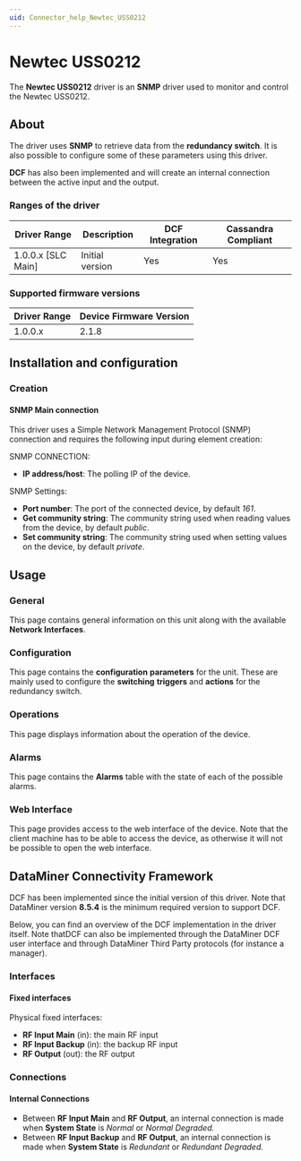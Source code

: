 ```yaml
---
uid: Connector_help_Newtec_USS0212
---
```


# Newtec USS0212

The **Newtec USS0212** driver is an **SNMP** driver used to monitor and control the Newtec USS0212.

## About

The driver uses **SNMP** to retrieve data from the **redundancy switch**. It is also possible to configure some of these parameters using this driver.

**DCF** has also been implemented and will create an internal connection between the active input and the output.

### Ranges of the driver

| **Driver Range**     | **Description** | **DCF Integration** | **Cassandra Compliant** |
|----------------------|-----------------|---------------------|-------------------------|
| 1.0.0.x \[SLC Main\] | Initial version | Yes                 | Yes                     |

### Supported firmware versions

| **Driver Range** | **Device Firmware Version** |
|------------------|-----------------------------|
| 1.0.0.x          | 2.1.8                       |

## Installation and configuration

### Creation

#### SNMP Main connection

This driver uses a Simple Network Management Protocol (SNMP) connection and requires the following input during element creation:

SNMP CONNECTION:

- **IP address/host**: The polling IP of the device.

SNMP Settings:

- **Port number**: The port of the connected device, by default *161*.
- **Get community string**: The community string used when reading values from the device, by default *public*.
- **Set community string**: The community string used when setting values on the device, by default *private*.

## Usage

### General

This page contains general information on this unit along with the available **Network Interfaces**.

### Configuration

This page contains the **configuration** **parameters** for the unit. These are mainly used to configure the **switching** **triggers** and **actions** for the redundancy switch.

### Operations

This page displays information about the operation of the device.

### Alarms

This page contains the **Alarms** table with the state of each of the possible alarms.

### Web Interface

This page provides access to the web interface of the device. Note that the client machine has to be able to access the device, as otherwise it will not be possible to open the web interface.

## DataMiner Connectivity Framework

DCF has been implemented since the initial version of this driver. Note that DataMiner version **8.5.4** is the minimum required version to support DCF.

Below, you can find an overview of the DCF implementation in the driver itself. Note thatDCF can also be implemented through the DataMiner DCF user interface and through DataMiner Third Party protocols (for instance a manager).

### Interfaces

#### Fixed interfaces

Physical fixed interfaces:

- **RF Input Main** (in): the main RF input
- **RF Input Backup** (in): the backup RF input
- **RF Output** (out): the RF output

### Connections

#### Internal Connections

- Between **RF Input Main** and **RF Output**, an internal connection is made when **System State** is *Normal* or *Normal* *Degraded.*
- Between **RF Input Backup** and **RF Output**, an internal connection is made when **System State** is *Redundant* or *Redundant* *Degraded.*
